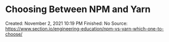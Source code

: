 # Choosing Between NPM and Yarn

Created: November 2, 2021 10:19 PM
Finished: No
Source: https://www.section.io/engineering-education/npm-vs-yarn-which-one-to-choose/